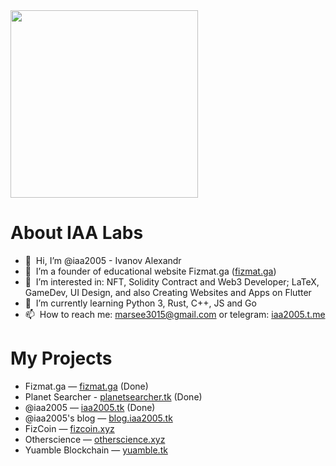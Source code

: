 <img src="https://iaa2005.tk/images/iaa-labs-logo.svg" width="300px">

# About IAA Labs
- 👋 &nbsp;Hi, I’m @iaa2005 - Ivanov Alexandr
- 🔭 &nbsp;I’m a founder of educational website Fizmat.ga ([fizmat.ga](https://fizmat.ga))
- 🚀 &nbsp;I’m interested in: NFT, Solidity Contract and Web3 Developer; LaTeX, GameDev, UI Design, and also Creating Websites and Apps on Flutter
- 🌱 &nbsp;I’m currently learning Python 3, Rust, C++, JS and Go
- 📫 &nbsp;How to reach me: marsee3015@gmail.com or telegram: [iaa2005.t.me](https://iaa2005.t.me)


<!-- ## Official website -->
<!-- [iaa2005.tk](https://iaa2005.tk) and about @iaa2005 - [iaa.iaa2005.tk](https://iaa.iaa2005.tk) -->
# My Projects
- Fizmat.ga — [fizmat.ga](https://fizmat.ga) (Done)
- Planet Searcher - [planetsearcher.tk](https://planetsearcher.tk) (Done)
- @iaa2005 — [iaa2005.tk](https://iaa2005.tk) (Done)
- @iaa2005's blog — [blog.iaa2005.tk](https://blog.iaa2005.tk)
- FizCoin — [fizcoin.xyz](https://fizcoin.xyz)
- Otherscience — [otherscience.xyz](https://otherscience.xyz)
- Yuamble Blockchain — [yuamble.tk](https://yuamble.tk)

<!-- ![iaa2005's GitHub stats](https://github-readme-stats.vercel.app/api?username=iaa2005&show_icons=true&theme=vue)

[![Top Langs](https://github-readme-stats.vercel.app/api/top-langs/?username=iaa2005&layout=compact)](https://github.com/iaa2005/iaa2005) -->

